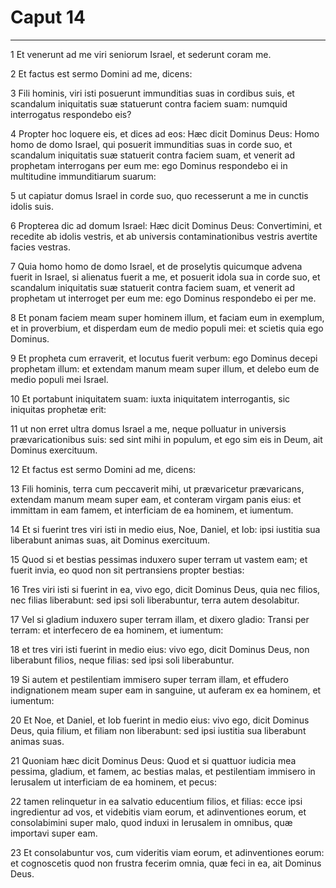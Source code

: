 # Caput 14

***

1 Et venerunt ad me viri seniorum Israel, et sederunt coram me.

2 Et factus est sermo Domini ad me, dicens:

3 Fili hominis, viri isti posuerunt immunditias suas in cordibus suis, et scandalum iniquitatis suæ statuerunt contra faciem suam: numquid interrogatus respondebo eis?

4 Propter hoc loquere eis, et dices ad eos: Hæc dicit Dominus Deus: Homo homo de domo Israel, qui posuerit immunditias suas in corde suo, et scandalum iniquitatis suæ statuerit contra faciem suam, et venerit ad prophetam interrogans per eum me: ego Dominus respondebo ei in multitudine immunditiarum suarum:

5 ut capiatur domus Israel in corde suo, quo recesserunt a me in cunctis idolis suis.

6 Propterea dic ad domum Israel: Hæc dicit Dominus Deus: Convertimini, et recedite ab idolis vestris, et ab universis contaminationibus vestris avertite facies vestras.

7 Quia homo homo de domo Israel, et de proselytis quicumque advena fuerit in Israel, si alienatus fuerit a me, et posuerit idola sua in corde suo, et scandalum iniquitatis suæ statuerit contra faciem suam, et venerit ad prophetam ut interroget per eum me: ego Dominus respondebo ei per me.

8 Et ponam faciem meam super hominem illum, et faciam eum in exemplum, et in proverbium, et disperdam eum de medio populi mei: et scietis quia ego Dominus.

9 Et propheta cum erraverit, et locutus fuerit verbum: ego Dominus decepi prophetam illum: et extendam manum meam super illum, et delebo eum de medio populi mei Israel.

10 Et portabunt iniquitatem suam: iuxta iniquitatem interrogantis, sic iniquitas prophetæ erit:

11 ut non erret ultra domus Israel a me, neque polluatur in universis prævaricationibus suis: sed sint mihi in populum, et ego sim eis in Deum, ait Dominus exercituum.

12 Et factus est sermo Domini ad me, dicens:

13 Fili hominis, terra cum peccaverit mihi, ut prævaricetur prævaricans, extendam manum meam super eam, et conteram virgam panis eius: et immittam in eam famem, et interficiam de ea hominem, et iumentum.

14 Et si fuerint tres viri isti in medio eius, Noe, Daniel, et Iob: ipsi iustitia sua liberabunt animas suas, ait Dominus exercituum.

15 Quod si et bestias pessimas induxero super terram ut vastem eam; et fuerit invia, eo quod non sit pertransiens propter bestias:

16 Tres viri isti si fuerint in ea, vivo ego, dicit Dominus Deus, quia nec filios, nec filias liberabunt: sed ipsi soli liberabuntur, terra autem desolabitur.

17 Vel si gladium induxero super terram illam, et dixero gladio: Transi per terram: et interfecero de ea hominem, et iumentum:

18 et tres viri isti fuerint in medio eius: vivo ego, dicit Dominus Deus, non liberabunt filios, neque filias: sed ipsi soli liberabuntur.

19 Si autem et pestilentiam immisero super terram illam, et effudero indignationem meam super eam in sanguine, ut auferam ex ea hominem, et iumentum:

20 Et Noe, et Daniel, et Iob fuerint in medio eius: vivo ego, dicit Dominus Deus, quia filium, et filiam non liberabunt: sed ipsi iustitia sua liberabunt animas suas.

21 Quoniam hæc dicit Dominus Deus: Quod et si quattuor iudicia mea pessima, gladium, et famem, ac bestias malas, et pestilentiam immisero in Ierusalem ut interficiam de ea hominem, et pecus:

22 tamen relinquetur in ea salvatio educentium filios, et filias: ecce ipsi ingredientur ad vos, et videbitis viam eorum, et adinventiones eorum, et consolabimini super malo, quod induxi in Ierusalem in omnibus, quæ importavi super eam.

23 Et consolabuntur vos, cum videritis viam eorum, et adinventiones eorum: et cognoscetis quod non frustra fecerim omnia, quæ feci in ea, ait Dominus Deus.

